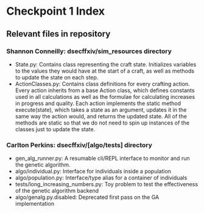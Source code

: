 # Checkpoint 1 Index

## Relevant files in repository

### Shannon Conneilly: dsecffxiv/sim_resources directory

- State.py: Contains class representing the craft state.
Initializes variables to the values they would have at the start of a craft, as well as methods to update the state on each step.
- ActionClasses.py: Contains class definitions for every crafting action. Every action inherits from a base Action class, which defines constants used in all calculations as well as the formulae for calculating increases in progress and quality. Each action implements the static method execute(state), which takes a state as an argument, updates it in the same way the action would, and returns the updated state. All of the methods are static so that we do not need to spin up instances of the classes just to update the state.

### Carlton Perkins: dsecffxiv/[algo/tests] directory

- gen_alg_runner.py: A resumable cli/REPL interface to monitor and run the genetic algorithm.
- algo/individual.py: Interface for individuals inside a population
- algo/population.py: Interface/type alias for a container of individuals
- tests/long_increasing_numbers.py: Toy problem to test the effectiveness of the genetic algorithm backend
- algo/genalg.py.disabled: Deprecated first pass on the GA implementation
